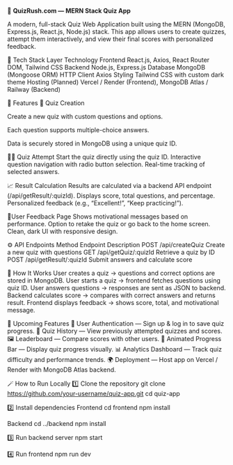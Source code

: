 🧠 **QuizRush.com — MERN Stack Quiz App**

A modern, full-stack Quiz Web Application built using the MERN (MongoDB, Express.js, React.js, Node.js) stack.
This app allows users to create quizzes, attempt them interactively, and view their final scores with personalized feedback.

🚀 Tech Stack
Layer	Technology
Frontend	React.js, Axios, React Router DOM, Tailwind CSS
Backend	Node.js, Express.js
Database	MongoDB (Mongoose ORM)
HTTP Client	Axios
Styling	Tailwind CSS with custom dark theme
Hosting (Planned)	Vercel / Render (Frontend), MongoDB Atlas / Railway (Backend)


🧩 Features
🎯 Quiz Creation

Create a new quiz with custom questions and options.

Each question supports multiple-choice answers.

Data is securely stored in MongoDB using a unique quiz ID.

🧑‍🏫 Quiz Attempt
Start the quiz directly using the quiz ID.
Interactive question navigation with radio button selection.
Real-time tracking of selected answers.

📈 Result Calculation
Results are calculated via a backend API endpoint (/api/getResult/:quizId).
Displays score, total questions, and percentage.
Personalized feedback (e.g., “Excellent!”, “Keep practicing!”).

💬User Feedback Page 
Shows motivational messages based on performance.
Option to retake the quiz or go back to the home screen.
Clean, dark UI with responsive design.

⚙️ API Endpoints
Method	Endpoint	Description
POST	/api/createQuiz	Create a new quiz with questions
GET	/api/getQuiz/:quizId	Retrieve a quiz by ID
POST	/api/getResult/:quizId	Submit answers and calculate score

🧠 How It Works
User creates a quiz → questions and correct options are stored in MongoDB.
User starts a quiz → frontend fetches questions using quiz ID.
User answers questions → responses are sent as JSON to backend.
Backend calculates score → compares with correct answers and returns result.
Frontend displays feedback → shows score, total, and motivational message.



🌱 Upcoming Features
🔐 User Authentication — Sign up & log in to save quiz progress.
💾 Quiz History — View previously attempted quizzes and scores.
🖼️ Leaderboard — Compare scores with other users.
🎨 Animated Progress Bar — Display quiz progress visually.
📊 Analytics Dashboard — Track quiz difficulty and performance trends.
🌍 Deployment — Host app on Vercel / Render with MongoDB Atlas backend.



🪄 How to Run Locally
1️⃣ Clone the repository
git clone https://github.com/your-username/quiz-app.git
cd quiz-app

2️⃣ Install dependencies
Frontend
cd frontend
npm install

Backend
cd ../backend
npm install

3️⃣ Run backend server
npm start

4️⃣ Run frontend
npm run dev
